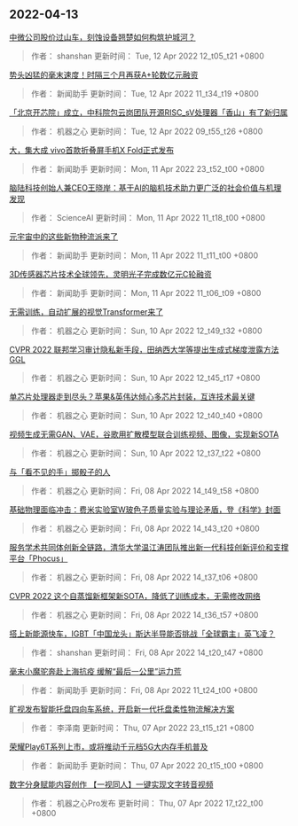 
## 2022-04-13

 [中微公司股价过山车，刻蚀设备翘楚如何构筑护城河？](https://www.jiqizhixin.com/articles/2022-04-12-4)

> 作者： shanshan  更新时间： Tue, 12 Apr 2022 12_t05_t21 +0800

 [势头凶猛的毫末速度！时隔三个月再获A+轮数亿元融资](https://www.jiqizhixin.com/articles/2022-04-12-3)

> 作者： 新闻助手  更新时间： Tue, 12 Apr 2022 11_t34_t19 +0800

 [「北京开芯院」成立，中科院包云岗团队开源RISC_sV处理器「香山」有了新归属](https://www.jiqizhixin.com/articles/2022-04-12)

> 作者： 机器之心  更新时间： Tue, 12 Apr 2022 09_t55_t26 +0800

 [大，集大成 vivo首款折叠屏手机X Fold正式发布](https://www.jiqizhixin.com/articles/2022-04-11-12)

> 作者： 新闻助手  更新时间： Mon, 11 Apr 2022 23_t52_t00 +0800

 [脑陆科技创始人兼CEO王晓岸：基于AI的脑机技术助力更广泛的社会价值与机理发现](https://www.jiqizhixin.com/articles/2022-04-11-3)

> 作者： ScienceAI  更新时间： Mon, 11 Apr 2022 11_t18_t00 +0800

 [元宇宙中的这些新物种流派来了](https://www.jiqizhixin.com/articles/2022-04-11-2)

> 作者： 新闻助手  更新时间： Mon, 11 Apr 2022 11_t11_t00 +0800

 [3D传感器芯片技术全球领先，灵明光子完成数亿元C轮融资](https://www.jiqizhixin.com/articles/2022-04-11)

> 作者： 新闻助手  更新时间： Mon, 11 Apr 2022 11_t06_t09 +0800

 [无需训练，自动扩展的视觉Transformer来了](https://www.jiqizhixin.com/articles/2022-04-10-4)

> 作者： 机器之心  更新时间： Sun, 10 Apr 2022 12_t49_t32 +0800

 [CVPR 2022   联邦学习审计隐私新手段，田纳西大学等提出生成式梯度泄露方法GGL](https://www.jiqizhixin.com/articles/2022-04-10-3)

> 作者： 机器之心  更新时间： Sun, 10 Apr 2022 12_t45_t17 +0800

 [单芯片处理器走到尽头？苹果&英伟达倾心多芯片封装，互连技术最关键](https://www.jiqizhixin.com/articles/2022-04-10-2)

> 作者： 机器之心  更新时间： Sun, 10 Apr 2022 12_t40_t40 +0800

 [视频生成无需GAN、VAE，谷歌用扩散模型联合训练视频、图像，实现新SOTA](https://www.jiqizhixin.com/articles/2022-04-10)

> 作者： 机器之心  更新时间： Sun, 10 Apr 2022 12_t37_t22 +0800

 [与「看不见的手」掷骰子的人](https://www.jiqizhixin.com/articles/2022-04-08-7)

> 作者： 机器之心  更新时间： Fri, 08 Apr 2022 14_t49_t58 +0800

 [基础物理面临冲击：费米实验室W玻色子质量实验与理论矛盾，登《科学》封面](https://www.jiqizhixin.com/articles/2022-04-08-6)

> 作者： 机器之心  更新时间： Fri, 08 Apr 2022 14_t43_t20 +0800

 [服务学术共同体创新全链路，清华大学温江涛团队推出新一代科技创新评价和支撑平台「Phocus」](https://www.jiqizhixin.com/articles/2022-04-08)

> 作者： 机器之心  更新时间： Fri, 08 Apr 2022 14_t37_t06 +0800

 [CVPR 2022   这个自蒸馏新框架新SOTA，降低了训练成本，无需修改网络](https://www.jiqizhixin.com/articles/2022-04-08-2)

> 作者： 机器之心  更新时间： Fri, 08 Apr 2022 14_t36_t57 +0800

 [搭上新能源快车，IGBT「中国龙头」斯达半导能否挑战「全球霸主」英飞凌？](https://www.jiqizhixin.com/articles/2022-04-08-5)

> 作者： shanshan  更新时间： Fri, 08 Apr 2022 14_t20_t47 +0800

 [毫末小魔驼奔赴上海抗疫 缓解“最后一公里”运力荒](https://www.jiqizhixin.com/articles/2022-04-08-4)

> 作者： 新闻助手  更新时间： Fri, 08 Apr 2022 11_t24_t00 +0800

 [旷视发布智能托盘四向车系统，开启新一代托盘柔性物流解决方案](https://www.jiqizhixin.com/articles/2022-04-07-8)

> 作者： 李泽南  更新时间： Thu, 07 Apr 2022 23_t15_t21 +0800

 [荣耀Play6T系列上市，或将推动千元档5G大内存手机普及](https://www.jiqizhixin.com/articles/2022-04-07-15)

> 作者： 新闻助手  更新时间： Thu, 07 Apr 2022 20_t15_t00 +0800

 [数字分身赋能内容创作 【一视同人】一键实现文字转音视频](https://www.jiqizhixin.com/articles/2022-04-07-7)

> 作者： 机器之心Pro发布  更新时间： Thu, 07 Apr 2022 17_t22_t00 +0800
